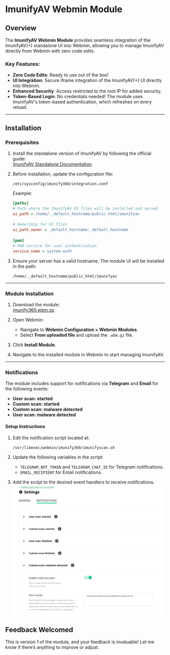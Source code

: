 # ImunifyAV Webmin Module

## Overview
The **ImunifyAV Webmin Module** provides seamless integration of the ImunifyAV(+) standalone UI into Webmin, allowing you to manage ImunifyAV directly from Webmin with zero code edits.

### Key Features:
- **Zero Code Edits**: Ready to use out of the box!
- **UI Integration**: Secure iframe integration of the ImunifyAV(+) UI directly into Webmin.
- **Enhanced Security**: Access restricted to the root IP for added security.
- **Token-Based Login**: No credentials needed! The module uses ImunifyAV's token-based authentication, which refreshes on every reload.

---

## Installation

### Prerequisites
1. Install the standalone version of ImunifyAV by following the official guide:  
   [ImunifyAV Standalone Documentation](https://docs.imunify360.com/imunifyav/stand_alone_mode/).

2. Before installation, update the configuration file:
   ```
   /etc/sysconfig/imunify360/integration.conf
   ```
   Example:
   ```ini
   [paths]
   # Path where the ImunifyAV UI files will be installed and served
   ui_path = /home/._default_hostname/public_html/imunifyav

   # Ownership for UI files
   ui_path_owner = _default_hostname:_default_hostname

   [pam]
   # PAM service for user authentication
   service_name = system-auth
   ```

3. Ensure your server has a valid hostname. The module UI will be installed in the path:
   ```
   /home/._default_hostname/public_html/imunifyav
   ```

---

### Module Installation
1. Download the module:  
   [imunify360.wbm.gz](https://github.com/iq-hosting/imunifyav-webmin-module/releases/download/v1.0.0/imunify360.wbm.gz)

2. Open Webmin:
   - Navigate to **Webmin Configuration > Webmin Modules**.
   - Select **From uploaded file** and upload the `.wbm.gz` file.

3. Click **Install Module**.

4. Navigate to the installed module in Webmin to start managing ImunifyAV.

---

### Notifications

The module includes support for notifications via **Telegram** and **Email** for the following events:
- **User scan: started**
- **Custom scan: started**
- **Custom scan: malware detected**
- **User scan: malware detected**

#### Setup Instructions
1. Edit the notification script located at:
   ```
   /usr/libexec/webmin/imunify360/imunifyscan.sh
   ```
2. Update the following variables in the script:
   - `TELEGRAM_BOT_TOKEN` and `TELEGRAM_CHAT_ID` for Telegram notifications.
   - `EMAIL_RECIPIENT` for Email notifications.

3. Add the script to the desired event handlers to receive notifications.
![Notifications Screenshot](https://github.com/iq-hosting/imunifyav-webmin-module/blob/main/Notifications.jpg?raw=true)


## Feedback Welcomed
This is version 1 of the module, and your feedback is invaluable! Let me know if there’s anything to improve or adjust. 

